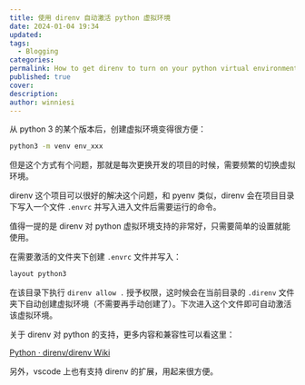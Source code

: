```yaml
---
title: 使用 direnv 自动激活 python 虚拟环境
date: 2024-01-04 19:34
updated: 
tags:
  - Blogging
categories: 
permalink: How to get direnv to turn on your python virtual environment automatically
published: true
cover: 
description: 
author: winniesi
---
```


从 python 3 的某个版本后，创建虚拟环境变得很方便：

```bash
python3 -m venv env_xxx
```

但是这个方式有个问题，那就是每次更换开发的项目的时候，需要频繁的切换虚拟环境。

direnv 这个项目可以很好的解决这个问题，和 pyenv 类似，direnv 会在项目目录下写入一个文件 `.envrc` 并写入进入文件后需要运行的命令。

值得一提的是 direnv 对 python 虚拟环境支持的非常好，只需要简单的设置就能使用。

在需要激活的文件夹下创建 `.envrc` 文件并写入：

```bash
layout python3
```

在该目录下执行 `direnv allow .` 授予权限，这时候会在当前目录的 `.direnv` 文件夹下自动创建虚拟环境（不需要再手动创建了）。下次进入这个文件即可自动激活该虚拟环境。

关于 direnv 对 python 的支持，更多内容和兼容性可以看这里：

[Python · direnv/direnv Wiki](https://github.com/direnv/direnv/wiki/Python)

另外，vscode 上也有支持 direnv 的扩展，用起来很方便。
